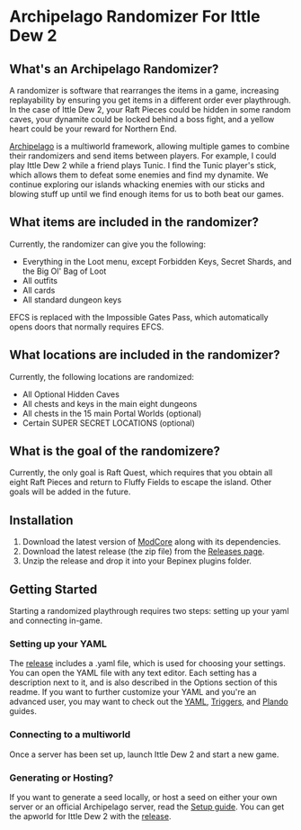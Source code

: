 # Archipelago Randomizer For Ittle Dew 2

## What's an Archipelago Randomizer?

A randomizer is software that rearranges the items in a game, increasing replayability by ensuring you get items in a different order ever playthrough. In the case of Ittle Dew 2, your Raft Pieces could be hidden in some random caves, your dynamite could be locked behind a boss fight, and a yellow heart could be your reward for Northern End.

[Archipelago](https://archipelago.gg) is a multiworld framework, allowing multiple games to combine their randomizers and send items between players. For example, I could play Ittle Dew 2 while a friend plays Tunic. I find the Tunic player's stick, which allows them to defeat some enemies and find my dynamite. We continue exploring our islands whacking enemies with our sticks and blowing stuff up until we find enough items for us to both beat our games.

## What items are included in the randomizer?

Currently, the randomizer can give you the following:

* Everything in the Loot menu, except Forbidden Keys, Secret Shards, and the Big Ol' Bag of Loot
* All outfits
* All cards
* All standard dungeon keys

EFCS is replaced with the Impossible Gates Pass, which automatically opens doors that normally requires EFCS.

## What locations are included in the randomizer?

Currently, the following locations are randomized:

* All Optional Hidden Caves
* All chests and keys in the main eight dungeons
* All chests in the 15 main Portal Worlds (optional)
* Certain SUPER SECRET LOCATIONS (optional)

## What is the goal of the randomizere?

Currently, the only goal is Raft Quest, which requires that you obtain all eight Raft Pieces and return to Fluffy Fields to escape the island. Other goals will be added in the future.

## Installation

1. Download the latest version of [ModCore](https://github.com/Extra-2-Dew/ModCore) along with its dependencies.
2. Download the latest release (the zip file) from the [Releases page](https://github.com/Extra-2-Dew/ArchipelagoRandomizer/releases).
3. Unzip the release and drop it into your Bepinex plugins folder.

## Getting Started

Starting a randomized playthrough requires two steps: setting up your yaml and connecting in-game.

### Setting up your YAML

The [release](https://github.com/Extra-2-Dew/ArchipelagoRandomizer/releases) includes a .yaml file, which is used for choosing your settings. You can open the YAML file with any text editor. Each setting has a description next to it, and is also described in the Options section of this readme. If you want to further customize your YAML and you're an advanced user, you may want to check out the [YAML](https://archipelago.gg/tutorial/Archipelago/advanced_settings/en), [Triggers](https://archipelago.gg/tutorial/Archipelago/triggers/en), and [Plando](https://archipelago.gg/tutorial/Archipelago/plando/en) guides.

### Connecting to a multiworld

Once a server has been set up, launch Ittle Dew 2 and start a new game.

### Generating or Hosting?

If you want to generate a seed locally, or host a seed on either your own server or an official Archipelago server, read the [Setup guide](https://archipelago.gg/tutorial/Archipelago/setup/en). You can get the apworld for Ittle Dew 2 with the [release](https://github.com/Extra-2-Dew/ArchipelagoRandomizer/releases).
